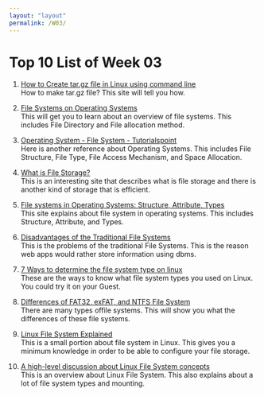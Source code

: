 ```yaml
---
layout: "layout"
permalink: /W03/
---
```


# Top 10 List of Week 03

1. [How to Create tar.gz file in Linux using command line](https://www.cyberciti.biz/faq/how-to-create-tar-gz-file-in-linux-using-command-line/) <br>
How to make tar.gz file? This site will tell you how.

2. [File Systems on Operating Systems](https://www.geeksforgeeks.org/file-systems-in-operating-system/)<br>
This will get you to learn about an overview of file systems. This includes File Directory and File allocation method.

3. [Operating System - File System - Tutorialspoint](https://www.tutorialspoint.com/operating_system/os_file_system.htm)<br>
Here is another reference about Operating Systems. This includes File Structure, File Type, File Access Mechanism, and Space Allocation.

4. [What is File Storage?](https://www.ibm.com/cloud/learn/file-storage#toc-what-is-fi-HF3omDJJ)<br>
This is an interesting site that describes what is file storage and there is another kind of storage that is efficient.

5. [File systems in Operating Systems: Structure, Attribute, Types](https://www.guru99.com/file-systems-operating-system.html)<br>
This site explains about file system in operating systems. This includes Structure, Attribute, and Types.

6. [Disadvantages of the Traditional File Systems](https://www.tutorialcup.com/dbms/file-processing-system.htm)<br>
This is the problems of the traditional File Systems. This is the reason web apps would rather store information using dbms.

7. [7 Ways to determine the file system type on linux](https://www.tecmint.com/find-linux-filesystem-type/)<br>
These are the ways to know what file system types you used on Linux. You could try it on your Guest.

8. [Differences of FAT32, exFAT, and NTFS File System](https://www.tecmint.com/find-linux-filesystem-type/)<br>
There are many types offile systems. This will show you what the differences of these file systems.

9. [Linux File System Explained](https://www.tecmint.com/linux-file-system-explained/)<br>
This is a small portion about file system in Linux. This gives you a minimum knowledge in order to be able to configure your file storage.

10. [A high-level discussion about Linux File System concepts](https://opensource.com/life/16/10/introduction-linux-filesystems)<br>
This is an overview about Linux File System. This also explains about a lot of file system types and mounting.

